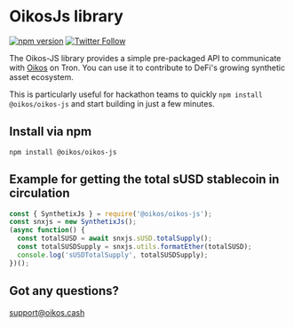 # OikosJs library

[![npm version](https://badge.fury.io/js/%40oikos%2Foikos-js.svg)](https://badge.fury.io/js/%40oikos%2Foikos-js)
[![Twitter Follow](https://img.shields.io/twitter/follow/oikos_cash.svg?label=oikos_cash&style=social)](https://twitter.com/oikos_cash)

The Oikos-JS library provides a simple pre-packaged API to communicate
with [Oikos](https://oikos.cash) on Tron. You can use it to contribute
to DeFi's growing synthetic asset ecosystem.

This is particularly useful for hackathon teams to quickly `npm install @oikos/oikos-js` and start building in just a few minutes.

## Install via npm

`npm install @oikos/oikos-js`

## Example for getting the total sUSD stablecoin in circulation

```javascript
const { SynthetixJs } = require('@oikos/oikos-js');
const snxjs = new SynthetixJs();
(async function() {
  const totalSUSD = await snxjs.sUSD.totalSupply();
  const totalSUSDSupply = snxjs.utils.formatEther(totalSUSD);
  console.log('sUSDTotalSupply', totalSUSDSupply);
})();
```

## Got any questions?

support@oikos.cash
